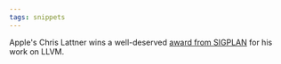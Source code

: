 ```yaml
---
tags: snippets
---
```


Apple's Chris Lattner wins a well-deserved [award from SIGPLAN](http://www.acm.org/press-room/news-releases/2010/sigplan-software-award/view) for his work on LLVM.
